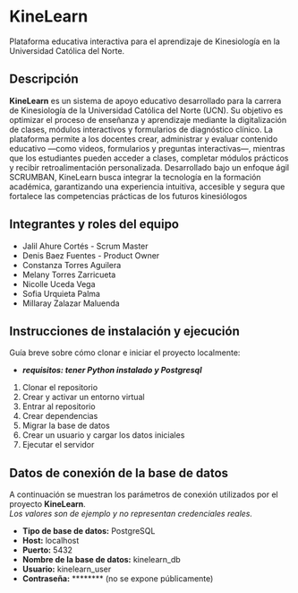 # KineLearn
Plataforma educativa interactiva para el aprendizaje de Kinesiología en la Universidad Católica del Norte.
## Descripción
**KineLearn** es un sistema de apoyo educativo desarrollado para la carrera de Kinesiología de la Universidad Católica del Norte (UCN). Su objetivo es optimizar el proceso de enseñanza y aprendizaje mediante la digitalización de clases, módulos interactivos y formularios de diagnóstico clínico.
La plataforma permite a los docentes crear, administrar y evaluar contenido educativo —como videos, formularios y preguntas interactivas—, mientras que los estudiantes pueden acceder a clases, completar módulos prácticos y recibir retroalimentación personalizada.
Desarrollado bajo un enfoque ágil SCRUMBAN, KineLearn busca integrar la tecnología en la formación académica, garantizando una experiencia intuitiva, accesible y segura que fortalece las competencias prácticas de los futuros kinesiólogos
## Integrantes y roles del equipo
- Jalil Ahure Cortés - Scrum Master
- Denis Baez Fuentes - Product Owner
- Constanza Torres Aguilera
- Melany Torres Zarricueta
- Nicolle Uceda Vega
- Sofia Urquieta Palma
- Millaray Zalazar Maluenda
## Instrucciones de instalación y ejecución
Guía breve sobre cómo clonar e iniciar el proyecto localmente:
- ***requisitos: tener Python instalado y Postgresql***
1. Clonar el repositorio
2. Crear y activar un entorno virtual
3. Entrar al repositorio
4. Crear dependencias
5. Migrar la base de datos
6. Crear un usuario y cargar los datos iniciales 
7. Ejecutar el servidor 
## Datos de conexión de la base de datos
A continuación se muestran los parámetros de conexión utilizados por el proyecto **KineLearn**.  
*Los valores son de ejemplo y no representan credenciales reales.*
- **Tipo de base de datos:** PostgreSQL  
- **Host:** localhost  
- **Puerto:** 5432  
- **Nombre de la base de datos:** kinelearn_db  
- **Usuario:** kinelearn_user  
- **Contraseña:** ******** (no se expone públicamente)
